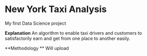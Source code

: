 # New York Taxi Analysis
My first Data Science project

**Explanation**
An algorithm to enable taxi drivers and customers to satisfactorily earn and get from one place to another easily.

**Methodology **
Will upload
